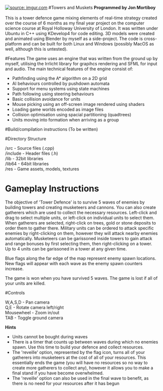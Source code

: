<a href="http://imgur.com/jpx185b"><img src="http://i.imgur.com/jpx185b.png" title="source: imgur.com" /></a>
#Towers and Muskets
<strong>Programmed by Jon Mortiboy</strong><br /><br />
This is a tower defence game mixing elements of real-time strategy created over the course of 
6 months as my final year project on the computer science course at Royal Holloway University of London.
It was written under Ubuntu in C++ using KDevelop4 for code editing. 3D models were created and animated
using Blender by myself as a side-project. The code is cross-platform and can be
built for both Linux and Windows (possibly MacOS as well, although this is untested). 

#Features
The game uses an engine that was written from the ground up by myself, utilising the Irrlicht
library for grapihcs rendering and SFML for input and audio. The main technical features of the engine
consist of:<br />

- Pathfinding using the A* algorithm on a 2D grid<br />
- AI behaviours controlled by pushdown automata<br />
- Support for menu systems using state machines<br />
- Path following using steering behaviours<br />
- Basic collision avoidance for units<br />
- Mouse picking using an off-screen image rendered using shaders<br />
- Loading game worlds encoded as image files<br />
- Collision optimisation using spacial partitioning (quadtrees)<br />
- Units moving into formation when arriving as a group<br />

#Build/compilation instructions
(To be written)

#Directory Structure

/src			-	Source files (.cpp)<br />
/include		-	Header files (.h)<br />
/lib			-	32bit libraries<br />
/lib64			-	64bit libraries<br />
/res			- 	Game assets, models, textures<br />

# Gameplay Instructions

The objective of 'Tower Defence' is to survive 5 waves of enemies by building towers and
creating musketeers and cannons. You can also create gatherers which are used to collect
the necessary resources. Left-click and drag to select multiple units, or left-click on
individual units to select them. When gatherers are selected, right-click on trees, gold
or stone deposits to order them to gather there. Military units can be ordered to attack
specific enemies by right-clicking on them, however they will attack nearby enemies
automatically. Musketeers can be garissoned inside towers to gain attack and range bonuses
by first selecting them, then right-clicking on a tower. Up to 4 units can be garissoned
in a tower at any given time.

Blue flags along the far edge of the map represent enemy spawn locations. New flags will
appear with each wave as the enemy spawn counters increase.

The game is won when you have survived 5 waves. The game is lost if all of your units are
killed.

#Controls

W,A,S,D 	- Pan camera<br />
Q,E			- Rotate camera left/right<br />
Mousewheel	- Zoom in/out<br />
TAB			- Toggle ground camera<br />

<strong>Hints</strong>

- Units cannot be bought during waves<br />
- There is a timer that counts up between waves during which no enemies spawn. Use this time
to build your defence and collect resources.<br />
- The 'reveille' option, represented by the flag icon, turns all of your gatherers into 
musketeers at the cost of all of your resources. This essentially ends the game (you will have
no resources so no way to create more gatherers to collect any), however it allows you to make
a final stand if you have become overwhelmed.<br />
- The 'reveille' option can also be used in the final wave to benefit, as there is no need for
your resources after it has begun

